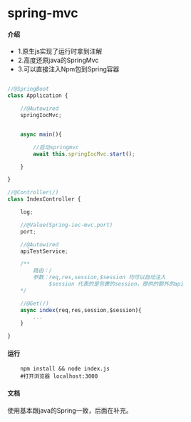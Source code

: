 # spring-mvc

#### 介绍
- 1.原生js实现了运行时拿到注解
- 2.高度还原java的SpringMvc
- 3.可以直接注入Npm包到Spring容器

```js

//@SpringBoot
class Application {

	//@Autowired
	springIocMvc;


	async main(){

		//启动springmvc
		await this.springIocMvc.start();

	}

}

//@Controller(/)
class IndexController {

	log;

	//@Value(Spring-ioc-mvc.port)
	port;

	//@Autowired
	apiTestService;

	/**
		路由：/
		参数：req,res,session,$session 均可以自动注入 
			 $session 代表的是包裹的session，提供的额外的api
	*/

	//@Get(/)
	async index(req,res,session,$session){
		...
	}

}

````

#### 运行
```shell
	npm install && node index.js 
	#打开浏览器 localhost:3000
```

#### 文档
 使用基本跟java的Spring一致，后面在补充。

